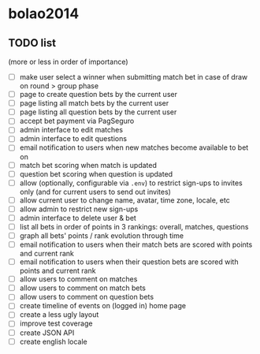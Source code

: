 # bolao2014

## TODO list

(more or less in order of importance)

- [ ] make user select a winner when submitting match bet in case of draw on round > group phase
- [ ] page to create question bets by the current user
- [ ] page listing all match bets by the current user
- [ ] page listing all question bets by the current user
- [ ] accept bet payment via PagSeguro
- [ ] admin interface to edit matches
- [ ] admin interface to edit questions
- [ ] email notification to users when new matches become available to bet on
- [ ] match bet scoring when match is updated
- [ ] question bet scoring when question is updated
- [ ] allow (optionally, configurable via `.env`) to restrict sign-ups to invites only (and for current users to send out invites)
- [ ] allow current user to change name, avatar, time zone, locale, etc
- [ ] allow admin to restrict new sign-ups
- [ ] admin interface to delete user & bet
- [ ] list all bets in order of points in 3 rankings: overall, matches, questions
- [ ] graph all bets' points / rank evolution through time
- [ ] email notification to users when their match bets are scored with points and current rank
- [ ] email notification to users when their question bets are scored with points and current rank
- [ ] allow users to comment on matches
- [ ] allow users to comment on match bets
- [ ] allow users to comment on question bets
- [ ] create timeline of events on (logged in) home page
- [ ] create a less ugly layout
- [ ] improve test coverage
- [ ] create JSON API
- [ ] create english locale

